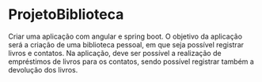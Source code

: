 # ProjetoBiblioteca
Criar uma aplicação com angular e spring boot. O objetivo da aplicação será a criação de uma biblioteca pessoal, em que seja possível registrar livros e contatos. Na aplicação, deve ser possível a realização de empréstimos de livros para os contatos, sendo possível registrar também a devolução dos livros.
